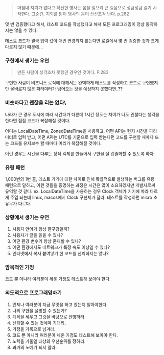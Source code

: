 > 마침내 지뢰가 없다고 확신한 병사는 몸을 일으켜 큰 걸음으로 성큼성큼 걷기 시작한다. 그순간, 지뢰를 밟아 병사의 몸이 산산조각 난다. p.282

몇 번 검증했다고 해서, 테스트 코드를 작성했다고 해서 모든 프로그래밍이 정상 동작하지는 않을 수 있다.

테스트 코드가 결국 입력 값이 매번 변경되지 않는다면 로컬에서 몇 번 검증한 것과 크게 다르지 않기 때문에...
### 구현에서 생기는 우연
> 만든 사람이 생각조차 못했던 경우인 것이다. P.283

구현한 사람이 비즈니스 로직에 대해서는 완벽하게 테스트를 작성하고 코드로 구현했지만 올바르지 않은 파라미터가 넘어오는 것을 예상하지 못했다면..??
### 비슷하다고 괜찮을 리는 없다\
나라가 큰 경우 도시에 따라 시간대가 다른데 1시간 정도는 차이가 나도 괜찮다는 생각을 한다면 점점 코드가 복잡해질 것이다.

어디는 LocalDateTime, ZonedDateTime을 사용하고, 어떤 API는 현지 시간을 파라미터로 입력 받고, 어떤 API는 UTC를 기준으로 입력 받는다면 코드를 구현할 때마다 또는 코드를 유지보수 할 때마다 머리가 복잡해질 것이다.

이런 경우는 시간을 다루는 정적 객체를 만들어서 구현을 잘 캡슐화할 수 있도록 하자.
### 유령 패턴
1,000번의 1번 꼴, 테스트 기기에 대한 차이로 인해 확률적으로 발생하는 버그를 유령 패턴으로 말하고, 이런 것들을 증명하는 과정은 시간은 많이 소요하겠지만 개발자로써 유익할 것 같다.
ex. LocalDateTime을 사용하는 경우 Clock 객체가 기기에 따라 다르게 주입 되는데 linux, macos에서 Clock 구현체가 달라. 테스트를 작성하면 micro 초 유무가 다르다.
### 상황에서 생기는 우연
1. 사용자 언어가 항상 한구겅일까?
2. 사용자가 글을 읽을 수 있나?
3. 어떤 환경 변수가 항상 존재할 수 있나?
4. 어떤 환경에서도 네트워크가 특정 속도 이상일 수 있나?
5. 인터넷에서 복사 붙여넣기 한 코드를 신뢰하지는 않나?
### 암묵적인 가정
코드 뿐 아니라 여러분이 세운 가정도 테스트해 보아야 한다.
### 의도적으로 프로그래밍하기
1. 언제나 여러분이 지금 무엇을 하고 있는지 알아야한다.
2. 나의 구현을 설명할 수 있는가?
3. 계획을 세우고 그것을 바탕으로 진행하라.
4. 신뢰할 수 있는 것에마 기대라.
5. 가정을 기록으로 남겨라.
6. 코드 뿐 아니라 여러분이 세운 가정도 테스트해 보아야 한다.
7. 노력을 기울일 대상의 우선순위를 정하라.
8. 과거의 노예가 되지 말라.
